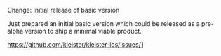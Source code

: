 Change: Initial release of basic version

Just prepared an initial basic version which could be released as a pre-alpha
version to ship a minimal viable product.

https://github.com/kleister/kleister-ios/issues/1
